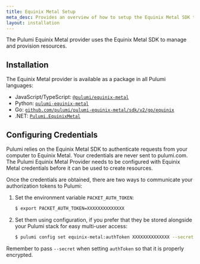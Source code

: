 ```yaml
---
title: Equinix Metal Setup
meta_desc: Provides an overview of how to setup the Equinix Metal SDK to manage and provision resources.
layout: installation
---
```


The Pulumi Equinix Metal provider uses the Equinix Metal SDK to manage and provision resources.

## Installation

The Equinix Metal provider is available as a package in all Pulumi languages:

* JavaScript/TypeScript: [`@pulumi/equinix-metal`](https://www.npmjs.com/package/@pulumi/equinix-metal)
* Python: [`pulumi-equinix-metal`](https://pypi.org/project/pulumi-equinix-metal/)
* Go: [`github.com/pulumi/pulumi-equinix-metal/sdk/v2/go/equinix`](https://github.com/pulumi/pulumi-equinix-metal)
* .NET: [`Pulumi.EquinixMetal`](https://www.nuget.org/packages/Pulumi.EquinixMetal)

## Configuring Credentials

Pulumi relies on the Equinix Metal SDK to authenticate requests from your computer to Equinix Metal. Your credentials are never sent
to pulumi.com. The Pulumi Equinix Metal Provider needs to be configured with Equinix Metal credentials
before it can be used to create resources.

Once the credentials are obtained, there are two ways to communicate your authorization tokens to Pulumi:

1. Set the environment variable `PACKET_AUTH_TOKEN`:

    ```bash
    $ export PACKET_AUTH_TOKEN=XXXXXXXXXXXXXX
    ```

2. Set them using configuration, if you prefer that they be stored alongside your Pulumi stack for easy multi-user access:

    ```bash
    $ pulumi config set equinix-metal:authToken XXXXXXXXXXXXXX --secret
    ```

Remember to pass `--secret` when setting `authToken` so that it is properly encrypted.
